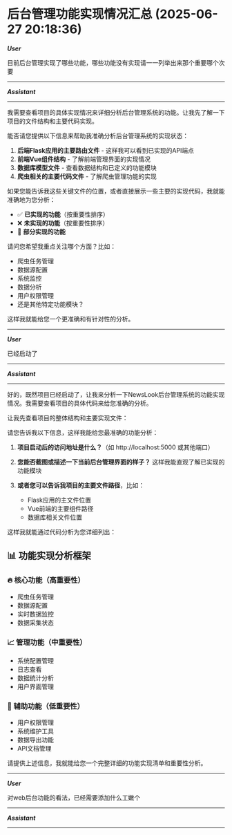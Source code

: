 <!-- Generated by SpecStory -->

# 后台管理功能实现情况汇总 (2025-06-27 20:18:36)

_**User**_

目前后台管理实现了哪些功能，哪些功能没有实现请一一列举出来那个重要哪个次要

---

_**Assistant**_



---

我需要查看项目的具体实现情况来详细分析后台管理系统的功能。让我先了解一下项目的文件结构和主要代码实现。

能否请您提供以下信息来帮助我准确分析后台管理系统的实现状态：

1. **后端Flask应用的主要路由文件** - 这样我可以看到已实现的API端点
2. **前端Vue组件结构** - 了解前端管理界面的实现情况
3. **数据库模型文件** - 查看数据结构和已定义的功能模块
4. **爬虫相关的主要代码文件** - 了解爬虫管理功能的实现

如果您能告诉我这些关键文件的位置，或者直接展示一些主要的实现代码，我就能准确地为您分析：

- ✅ **已实现的功能**（按重要性排序）
- ❌ **未实现的功能**（按重要性排序）
- 🔄 **部分实现的功能**

请问您希望我重点关注哪个方面？比如：
- 爬虫任务管理
- 数据源配置
- 系统监控
- 数据分析
- 用户权限管理
- 还是其他特定功能模块？

这样我就能给您一个更准确和有针对性的分析。

---

_**User**_

已经启动了

---

_**Assistant**_



---

好的，既然项目已经启动了，让我来分析一下NewsLook后台管理系统的功能实现情况。我需要查看项目的具体代码来给您准确的分析。

让我先查看项目的整体结构和主要实现文件：

请您告诉我以下信息，这样我能给您最准确的功能分析：

1. **项目启动后的访问地址是什么？**（如 http://localhost:5000 或其他端口）

2. **您能否截图或描述一下当前后台管理界面的样子？** 这样我能直观了解已实现的功能模块

3. **或者您可以告诉我项目的主要文件路径**，比如：
   - Flask应用的主文件位置
   - Vue前端的主要组件路径
   - 数据库相关文件位置

这样我就能通过代码分析为您详细列出：

## 📊 功能实现分析框架

### 🔥 核心功能（高重要性）
- 爬虫任务管理
- 数据源配置
- 实时数据监控
- 数据采集状态

### 📈 管理功能（中重要性）  
- 系统配置管理
- 日志查看
- 数据统计分析
- 用户界面管理

### 🔧 辅助功能（低重要性）
- 用户权限管理
- 系统维护工具
- 数据导出功能
- API文档管理

请提供上述信息，我就能给您一个完整详细的功能实现清单和重要性分析。

---

_**User**_

对web后台功能的看法，已经需要添加什么工嫩个

---

_**Assistant**_



---

